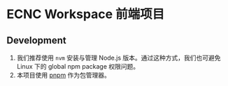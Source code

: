 # ECNC Workspace 前端项目

## Development

1. 我们推荐使用 `nvm` 安装与管理 Node.js 版本。通过这种方式，我们也可避免 Linux 下的 global npm package 权限问题。
2. 本项目使用 [pnpm](https://pnpm.io/installation) 作为包管理器。

